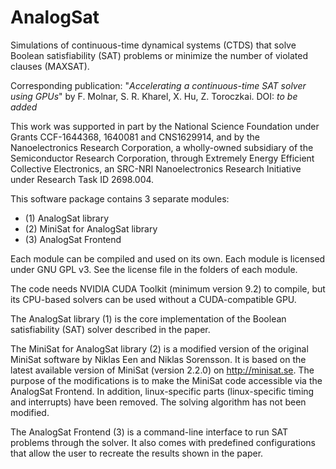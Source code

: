 # AnalogSat
Simulations of continuous-time dynamical systems (CTDS) that solve Boolean satisfiability (SAT) problems or minimize the number of violated clauses (MAXSAT).

Corresponding publication:
"_Accelerating a continuous-time SAT solver using GPUs_"
by F. Molnar, S. R. Kharel, X. Hu, Z. Toroczkai.
DOI: _to be added_

This work was supported in part by the National Science Foundation under Grants CCF-1644368, 1640081 and CNS1629914, and by the Nanoelectronics Research Corporation, a wholly-owned subsidiary of the Semiconductor
Research Corporation, through Extremely Energy Efficient Collective
Electronics, an SRC-NRI Nanoelectronics Research Initiative under Research
Task ID 2698.004.

This software package contains 3 separate modules:

- (1) AnalogSat library
- (2) MiniSat for AnalogSat library
- (3) AnalogSat Frontend

Each module can be compiled and used on its own. 
Each module is licensed under GNU GPL v3. 
See the license file in the folders of each module.

The code needs NVIDIA CUDA Toolkit (minimum version 9.2) to compile, but its CPU-based solvers can
be used without a CUDA-compatible GPU.

The AnalogSat library (1) is the core implementation of the Boolean 
satisfiability (SAT) solver described in the paper.

The MiniSat for AnalogSat library (2) is a modified version of the original 
MiniSat software by Niklas Een and Niklas Sorensson. It is based on the latest
available version of MiniSat (version 2.2.0) on http://minisat.se. The purpose
of the modifications is to make the MiniSat code accessible via the AnalogSat
Frontend. In addition, linux-specific parts (linux-specific timing and
interrupts) have been removed. The solving algorithm has not been modified.

The AnalogSat Frontend (3) is a command-line interface to run SAT problems through the solver. It also comes with predefined configurations that allow the user to recreate the results shown in the paper.
